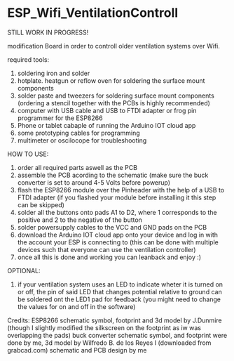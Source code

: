 # ESP_Wifi_VentilationControll

STILL WORK IN PROGRESS!

modification Board in order to controll older ventilation systems over Wifi.

required tools:
1. soldering iron and solder
2. hotplate. heatgun or reflow oven for soldering the surface mount components
3. solder paste and tweezers for soldering surface mount components (ordering a stencil together with the PCBs is highly recommended)
5. computer with USB cable and USB to FTDI adapter or frog pin programmer for the ESP8266
6. Phone or tablet cabaple of running the Arduino IOT cloud app
7. some prototyping cables for programming
8. multimeter or oscilocope for troubleshooting

HOW TO USE:
1. order all required parts aswell as the PCB
2. assemble the PCB acording to the schematic (make sure the buck converter is set to around 4-5 Volts before powerup)
3. flash the ESP8266 module over the Pinheader with the help of a USB to FTDI adapter (if you flashed your module before installing it this step can be skipped)
4. solder all the buttons onto pads A1 to D2, where 1 corresponds to the positive and 2 to the negative of the button
5. solder powersupply cables to the VCC and GND pads on the PCB
6. download the Arduino IOT cloud app onto your device and log in with the account your ESP is connecting to (this can be done with multiple devices such that everyone can use the ventilation controller)
7. once all this is done and working you can leanback and enjoy :)

OPTIONAL:
1. if your ventilation system uses an LED to indicate wheter it is turned on or off, the pin of said LED that changes potential relative to ground can be soldered ont the LED1 pad for feedback (you might need to change the values for on and off in the software)

Credits:
ESP8266 schematic symbol, footprint and 3d model by J.Dunmire 
(though I slightly modified the silkscreen on the footprint as iw was overlapping the pads)
buck converter schematic symbol, and footprint were done by me, 3d model by Wilfredo B. de los Reyes I (downloaded from grabcad.com)
schematic and PCB design by me
